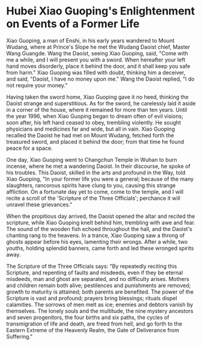 # Hubei Xiao Guoping's Enlightenment on Events of a Former Life

Xiao Guoping, a man of Enshi, in his early years wandered to Mount Wudang, where at Prince's Slope he met the Wudang Daoist chief, Master Wang Guangde. Wang the Daoist, seeing Xiao Guoping, said, "Come with me a while, and I will present you with a sword. When hereafter your left hand moves disorderly, place it behind the door, and it shall keep you safe from harm." Xiao Guoping was filled with doubt, thinking him a deceiver, and said, "Daoist, I have no money upon me." Wang the Daoist replied, "I do not require your money."

Having taken the sword home, Xiao Guoping gave it no heed, thinking the Daoist strange and superstitious. As for the sword, he carelessly laid it aside in a corner of the house, where it remained for more than ten years. Until the year 1996, when Xiao Guoping began to dream often of evil visions; soon after, his left hand ceased to obey, trembling violently. He sought physicians and medicines far and wide, but all in vain. Xiao Guoping recalled the Daoist he had met on Mount Wudang, fetched forth the treasured sword, and placed it behind the door; from that time he found peace for a space.

One day, Xiao Guoping went to Changchun Temple in Wuhan to burn incense, where he met a wandering Daoist. In their discourse, he spoke of his troubles. This Daoist, skilled in the arts and profound in the Way, told Xiao Guoping, "In your former life you were a general; because of the many slaughters, rancorous spirits have clung to you, causing this strange affliction. On a fortunate day yet to come, come to the temple, and I will recite a scroll of the 'Scripture of the Three Officials'; perchance it will unravel these grievances."

When the propitious day arrived, the Daoist opened the altar and recited the scripture, while Xiao Guoping knelt behind him, trembling with awe and fear. The sound of the wooden fish echoed throughout the hall, and the Daoist's chanting rang to the heavens. In a trance, Xiao Guoping saw a throng of ghosts appear before his eyes, lamenting their wrongs. After a while, two youths, holding splendid banners, came forth and led these wronged spirits away.

The Scripture of the Three Officials says: "By repeatedly reciting this Scripture, and repenting of faults and misdeeds, even if they be eternal misdeeds, man and ghost are separated, and no difficulty arises. Mothers and children remain both alive; pestilences and punishments are removed; growth to maturity is attained; both parents are benefited. The power of the Scripture is vast and profound; prayers bring blessings; rituals dispel calamities. The sorrows of men melt as ice; enemies and debtors vanish by themselves. The lonely souls and the multitude, the nine mystery ancestors and seven progenitors, the four births and six paths, the cycles of transmigration of life and death, are freed from hell, and go forth to the Eastern Extreme of the Heavenly Realm, the Gate of Deliverance from Suffering."
